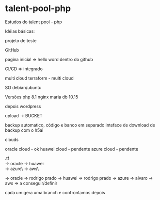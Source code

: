 # talent-pool-php
Estudos do talent pool - php

Idéias básicas:

projeto de teste

GitHub

pagina inicial => hello word dentro do github

CI/CD => integrado 


multi cloud
terraform - multi cloud

SO
debian/ubuntu

Versões
php 8.1
nginx 
maria db 10.15


depois 
wordpress

upload -> BUCKET

backup automatico, código e banco em separado
inteface de download de backup com o h5ai

clouds

oracle cloud - ok 
huawei cloud - pendente
azure cloud - pendente


.tf  
  -> oracle
  -> huawei\
  -> azure\ 
  -> aws\

  -> oracle => rodrigo prado
  -> huawei => rodrigo prado
  -> azure => alvaro
  -> aws => a conseguir/definir

cada um gera uma branch e confrontamos depois

